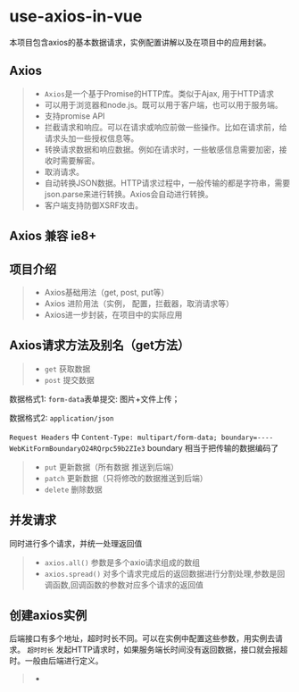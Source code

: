 # use-axios-in-vue
本项目包含axios的基本数据请求，实例配置讲解以及在项目中的应用封装。

## Axios

> * `Axios`是一个基于Promise的HTTP库。类似于Ajax, 用于HTTP请求
> *  可以用于浏览器和node.js。既可以用于客户端，也可以用于服务端。
> *  支持promise API
> *  拦截请求和响应。可以在请求或响应前做一些操作。比如在请求前，给请求头加一些授权信息等。
> *  转换请求数据和响应数据。例如在请求时，一些敏感信息需要加密，接收时需要解密。
> *  取消请求。
> *  自动转换JSON数据。HTTP请求过程中，一般传输的都是字符串，需要json.parse来进行转换。Axios会自动进行转换。
> *  客户端支持防御XSRF攻击。

## Axios 兼容 ie8+

## 项目介绍
> * Axios基础用法（get, post, put等）
> * Axios 进阶用法（实例， 配置，拦截器，取消请求等）
> * Axios进一步封装，在项目中的实际应用

## Axios请求方法及别名（get方法）
> * `get` 获取数据
> * `post`  提交数据

数据格式1: `form-data`表单提交: 图片+文件上传； 

数据格式2: `application/json`

`Request Headers` 中 `Content-Type: multipart/form-data; boundary=----WebKitFormBoundaryO24RQrpc59b2ZIe3` boundary 相当于把传输的数据编码了
> * `put`  更新数据（所有数据 推送到后端）
> * `patch` 更新数据（只将修改的数据推送到后端）
> * `delete` 删除数据

## 并发请求
同时进行多个请求，并统一处理返回值
> * `axios.all()` 参数是多个axio请求组成的数组
> * `axios.spread()` 对多个请求完成后的返回数据进行分割处理,参数是回调函数,回调函数的参数对应多个请求的返回值

## 创建axios实例
后端接口有多个地址，超时时长不同。可以在实例中配置这些参数，用实例去请求。
`超时时长` 发起HTTP请求时，如果服务端长时间没有返回数据，接口就会报超时。一般由后端进行定义。
>* 
